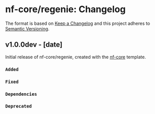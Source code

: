 # nf-core/regenie: Changelog

The format is based on [Keep a Changelog](https://keepachangelog.com/en/1.0.0/)
and this project adheres to [Semantic Versioning](https://semver.org/spec/v2.0.0.html).

## v1.0.0dev - [date]

Initial release of nf-core/regenie, created with the [nf-core](https://nf-co.re/) template.

### `Added`

### `Fixed`

### `Dependencies`

### `Deprecated`
